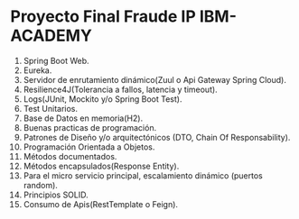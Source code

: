 # Proyecto Final Fraude IP IBM-ACADEMY
1. Spring Boot Web.
2. Eureka.
3. Servidor de enrutamiento dinámico(Zuul o Api Gateway Spring Cloud).
3.  Resilience4J(Tolerancia a fallos, latencia y timeout).
4. Logs(JUnit, Mockito y/o Spring Boot Test).
5. Test Unitarios.
6. Base de Datos en memoria(H2).
7. Buenas practicas de programación.
8. Patrones de Diseño y/o arquitectónicos (DTO, Chain Of Responsability).
9. Programación Orientada a Objetos.
10. Métodos documentados.
11. Métodos encapsulados(Response Entity).
12. Para el micro servicio principal, escalamiento dinámico (puertos random).
13. Principios SOLID.
14. Consumo de Apis(RestTemplate o Feign).
